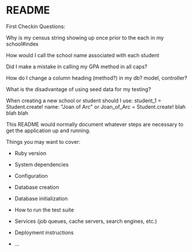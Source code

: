 # README
First Checkin Questions:

Why is my census string showing up once prior to the each in my school#index

How would I call the school name associated with each student

Did I make a mistake in calling my GPA method in all caps?

How do I change a column heading (method?) in my db?   model, controller?

What is the disadvantage of using seed data for my testing?

When creating a new school or student should I use:
student_1 = Student.create! name: "Joan of Arc"
or
Joan_of_Arc = Student.create!  blah blah blah




This README would normally document whatever steps are necessary to get the
application up and running.

Things you may want to cover:

* Ruby version

* System dependencies

* Configuration


* Database creation

* Database initialization

* How to run the test suite

* Services (job queues, cache servers, search engines, etc.)

* Deployment instructions

* ...
